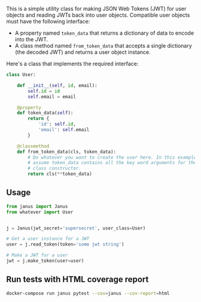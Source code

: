 This is a simple utility class for making JSON Web Tokens (JWT) for user objects and reading JWTs back into user objects. Compatible user objects must have the following interface:
* A property named `token_data` that returns a dictionary of data to encode into the JWT.
* A class method named `from_token_data` that accepts a single dictionary (the decoded JWT) and returns a user object instance.

Here's a class that implements the required interface:
```python
class User:

    def __init__(self, id, email):
        self.id = id
        self.email = email

    @property
    def token_data(self):
        return {
            'id': self.id,
            'email': self.email
        }

    @classmethod
    def from_token_data(cls, token_data):
        # Do whatever you want to create the user here. In this example we
        # assume token_data contains all the key word arguments for the
        # class constructor.
        return cls(**token_data)
```

## Usage
```python
from janus import Janus
from whatever import User


j = Janus(jwt_secret='supersecret', user_class=User)

# Get a user instance for a JWT
user = j.read_token(token='some jwt string')

# Make a JWT for a user
jwt = j.make_token(user=user)
```



## Run tests with HTML coverage report
```bash
docker-compose run janus pytest --cov=janus --cov-report=html
```
